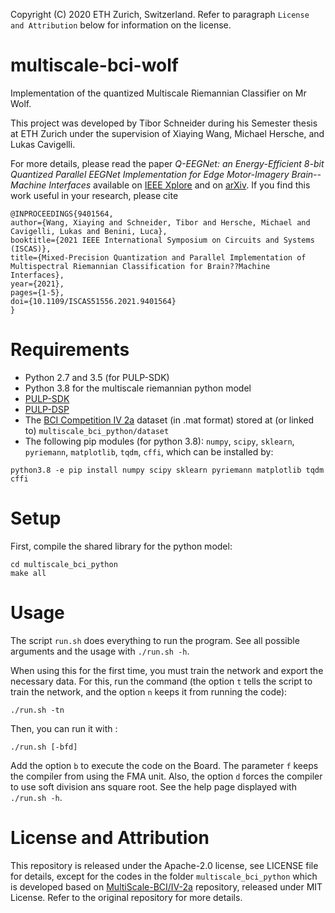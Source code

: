 Copyright (C) 2020 ETH Zurich, Switzerland. Refer to paragraph `License and Attribution` below for information on the license.

# multiscale-bci-wolf

Implementation of the quantized Multiscale Riemannian Classifier on Mr Wolf.

This project was developed by Tibor Schneider during his Semester thesis at ETH Zurich under the supervision of Xiaying Wang, Michael Hersche, and Lukas Cavigelli.

For more details, please read the paper *Q-EEGNet: an Energy-Efficient 8-bit Quantized Parallel EEGNet Implementation for Edge Motor-Imagery Brain--Machine Interfaces* available on [IEEE Xplore](https://ieeexplore.ieee.org/document/9401564) and on [arXiv](https://arxiv.org/abs/2102.11221). If you find this work useful in your research, please cite
```
@INPROCEEDINGS{9401564,
author={Wang, Xiaying and Schneider, Tibor and Hersche, Michael and Cavigelli, Lukas and Benini, Luca},
booktitle={2021 IEEE International Symposium on Circuits and Systems (ISCAS)},
title={Mixed-Precision Quantization and Parallel Implementation of Multispectral Riemannian Classification for Brain??Machine Interfaces},
year={2021},
pages={1-5},
doi={10.1109/ISCAS51556.2021.9401564}
}
```

# Requirements

- Python 2.7 and 3.5 (for PULP-SDK)
- Python 3.8 for the multiscale riemannian python model
- [PULP-SDK](https://github.com/pulp-platform/pulp-sdk "PULP-SDK repository")
- [PULP-DSP](https://github.com/pulp-platform/pulp-dsp "PULP-DSP repository")
- The [BCI Competition IV 2a](http://www.bbci.de/competition/iv/ "BCI Competition IV") dataset (in .mat format) stored at (or linked to) `multiscale_bci_python/dataset`
- The following pip modules (for python 3.8): `numpy`, `scipy`, `sklearn`, `pyriemann`, `matplotlib`, `tqdm`, `cffi`, which can be installed by:

```
python3.8 -e pip install numpy scipy sklearn pyriemann matplotlib tqdm cffi
```

# Setup

First, compile the shared library for the python model:

```
cd multiscale_bci_python
make all
```

# Usage

The script `run.sh` does everything to run the program. See all possible arguments and the usage with `./run.sh -h`.

When using this for the first time, you must train the network and export the necessary data. For this, run the command (the option `t` tells the script to train the network, and the option `n` keeps it from running the code):

```
./run.sh -tn
```

Then, you can run it with :

```
./run.sh [-bfd]
```

Add the option `b` to execute the code on the Board. The parameter `f` keeps the compiler from using the FMA unit. Also, the option `d` forces the compiler to use soft division ans square root. See the help page displayed with `./run.sh -h`.

# License and Attribution

This repository is released under the Apache-2.0 license, see LICENSE file for details, except for the codes in the folder `multiscale_bci_python` which is developed based on [MultiScale-BCI/IV-2a](https://github.com/MultiScale-BCI/IV-2a) repository, released under MIT License. Refer to the original repository for more details.
